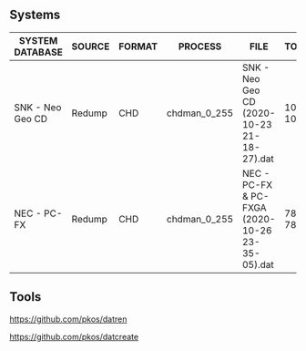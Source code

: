 Systems
-------

 SYSTEM DATABASE | SOURCE | FORMAT | PROCESS | FILE | TOTAL
 --------------- | ------ | ------ | ------- | ---- | -----
 SNK - Neo Geo CD | Redump | CHD | chdman_0_255 | SNK - Neo Geo CD (2020-10-23 21-18-27).dat | 100 of 101
 NEC - PC-FX | Redump | CHD | chdman_0_255 | NEC - PC-FX & PC-FXGA (2020-10-26 23-35-05).dat | 78 of 78

Tools
-----
https://github.com/pkos/datren

https://github.com/pkos/datcreate